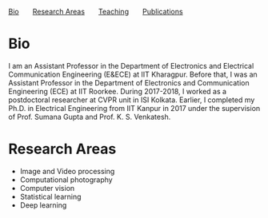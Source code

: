 [Bio](#bio) &nbsp; &nbsp; &nbsp; [Research Areas](#research-areas) &nbsp; &nbsp; &nbsp; [Teaching](teaching.md) &nbsp; &nbsp; &nbsp; [Publications](publications.md)

# Bio
<div class="align-center">I am an Assistant Professor in the Department of Electronics and Electrical Communication Engineering (E&ECE) at IIT Kharagpur. Before that, I was an Assistant Professor in the Department of Electronics and Communication Engineering (ECE) at IIT Roorkee. During 2017-2018, I worked as a postdoctoral researcher at CVPR unit in ISI Kolkata. Earlier, I completed my Ph.D. in Electrical Engineering from IIT Kanpur in 2017 under the supervision of Prof. Sumana Gupta and Prof. K. S. Venkatesh. </div>
 

# Research Areas
* Image and Video processing
* Computational photography
* Computer vision
* Statistical learning
* Deep learning
